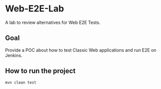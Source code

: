 # Web-E2E-Lab

A lab to review alternatives for Web E2E Tests.

## Goal

Provide a POC about how to test Classic Web applications and
run E2E on Jenkins.

## How to run the project

```
mvn clean test
```